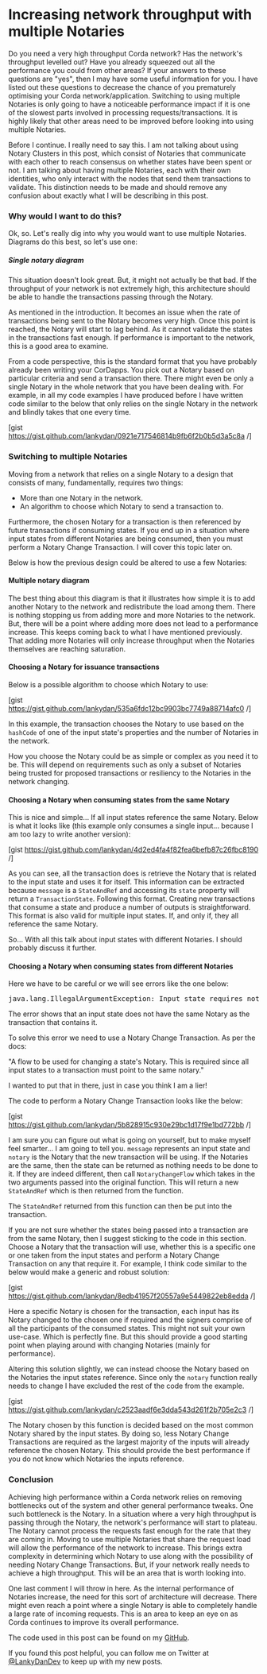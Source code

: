 # Increasing network throughput with multiple Notaries

Do you need a very high throughput Corda network? Has the network's throughput levelled out? Have you already squeezed out all the performance you could from other areas? If your answers to these questions are "yes", then I may have some useful information for you. I have listed out these questions to decrease the chance of you prematurely optimising your Corda network/application. Switching to using multiple Notaries is only going to have a noticeable performance impact if it is one of the slowest parts involved in processing requests/transactions. It is highly likely that other areas need to be improved before looking into using multiple Notaries.

Before I continue. I really need to say this. I am not talking about using Notary Clusters in this post, which consist of Notaries that communicate with each other to reach consensus on whether states have been spent or not. I am talking about having multiple Notaries, each with their own identities, who only interact with the nodes that send them transactions to validate. This distinction needs to be made and should remove any confusion about exactly what I will be describing in this post.  

### Why would I want to do this?

Ok, so. Let's really dig into why you would want to use multiple Notaries. Diagrams do this best, so let's use one:

##### Single notary diagram

This situation doesn't look great. But, it might not actually be that bad. If the throughput of your network is not extremely high, this architecture should be able to handle the transactions passing through the Notary.

As mentioned in the introduction. It becomes an issue when the rate of transactions being sent to the Notary becomes very high. Once this point is reached, the Notary will start to lag behind. As it cannot validate the states in the transactions fast enough. If performance is important to the network, this is a good area to examine.

From a code perspective, this is the standard format that you have probably already been writing your CorDapps. You pick out a Notary based on particular criteria and send a transaction there. There might even be only a single Notary in the whole network that you have been dealing with. For example, in all my code examples I have produced before I have written code similar to the below that only relies on the single Notary in the network and blindly takes that one every time.

[gist https://gist.github.com/lankydan/0921e717546814b9fb6f2b0b5d3a5c8a /]

### Switching to multiple Notaries

Moving from a network that relies on a single Notary to a design that consists of many, fundamentally, requires two things:
- More than one Notary in the network.
- An algorithm to choose which Notary to send a transaction to.

Furthermore, the chosen Notary for a transaction is then referenced by future transactions if consuming states. If you end up in a situation where input states from different Notaries are being consumed, then you must perform a Notary Change Transaction. I will cover this topic later on.

Below is how the previous design could be altered to use a few Notaries:

#### Multiple notary diagram

The best thing about this diagram is that it illustrates how simple it is to add another Notary to the network and redistribute the load among them. There is nothing stopping us from adding more and more Notaries to the network. But, there will be a point where adding more does not lead to a performance increase. This keeps coming back to what I have mentioned previously. That adding more Notaries will only increase throughput when the Notaries themselves are reaching saturation.

#### Choosing a Notary for issuance transactions

Below is a possible algorithm to choose which Notary to use:

[gist  https://gist.github.com/lankydan/535a6fdc12bc9903bc7749a88714afc0 /]

In this example, the transaction chooses the Notary to use based on the <code>hashCode</code> of one of the input state's properties and the number of Notaries in the network.

How you choose the Notary could be as simple or complex as you need it to be. This will depend on requirements such as only a subset of Notaries being trusted for proposed transactions or resiliency to the Notaries in the network changing.

#### Choosing a Notary when consuming states from the same Notary

This is nice and simple... If all input states reference the same Notary. Below is what it looks like (this example only consumes a single input... because I am too lazy to write another version):

[gist https://gist.github.com/lankydan/4d2ed4fa4f82fea6befb87c26fbc8190 /]

As you can see, all the transaction does is retrieve the Notary that is related to the input state and uses it for itself. This information can be extracted because <code>message</code> is a <code>StateAndRef</code> and accessing its <code>state</code> property will return a <code>TransactionState</code>. Following this format. Creating new transactions that consume a state and produce a number of outputs is straightforward. This format is also valid for multiple input states. If, and only if, they all reference the same Notary.

So... With all this talk about input states with different Notaries. I should probably discuss it further.

#### Choosing a Notary when consuming states from different Notaries

Here we have to be careful or we will see errors like the one below:
<pre>
java.lang.IllegalArgumentException: Input state requires notary "O=Notary-1, L=London, C=GB" which does not match the transaction notary "O=Notary-0, L=London, C=GB".
</pre>
The error shows that an input state does not have the same Notary as the transaction that contains it.

To solve this error we need to use a Notary Change Transaction. As per the docs:

"A flow to be used for changing a state's Notary. This is required since all input states to a transaction
must point to the same notary."

I wanted to put that in there, just in case you think I am a lier!

The code to perform a Notary Change Transaction looks like the below:

[gist https://gist.github.com/lankydan/5b828915c930e29bc1d17f9e1bd772bb /]

I am sure you can figure out what is going on yourself, but to make myself feel smarter... I am going to tell you. <code>message</code> represents an input state and <code>notary</code> is the Notary that the new transaction will be using. If the Notaries are the same, then the state can be returned as nothing needs to be done to it. If they are indeed different, then call <code>NotaryChangeFlow</code> which takes in the two arguments passed into the original function. This will return a new <code>StateAndRef</code> which is then returned from the function.

The <code>StateAndRef</code> returned from this function can then be put into the transaction.

If you are not sure whether the states being passed into a transaction are from the same Notary, then I suggest sticking to the code in this section. Choose a Notary that the transaction will use, whether this is a specific one or one taken from the input states and perform a Notary Change Transaction on any that require it. For example, I think code similar to the below would make a generic and robust solution:

[gist https://gist.github.com/lankydan/8edb41957f20557a9e5449822eb8edda /]

Here a specific Notary is chosen for the transaction, each input has its Notary changed to the chosen one if required and the signers comprise of all the participants of the consumed states. This might not suit your own use-case. Which is perfectly fine. But this should provide a good starting point when playing around with changing Notaries (mainly for performance).

Altering this solution slightly, we can instead choose the Notary based on the Notaries the input states reference. Since only the <code>notary</code> function really needs to change I have excluded the rest of the code from the example.

[gist https://gist.github.com/lankydan/c2523aadf6e3dda543d261f2b705e2c3 /]

The Notary chosen by this function is decided based on the most common Notary shared by the input states. By doing so, less Notary Change Transactions are required as the largest majority of the inputs will already reference the chosen Notary. This should provide the best performance if you do not know which Notaries the inputs reference.

### Conclusion

Achieving high performance within a Corda network relies on removing bottlenecks out of the system and other general performance tweaks. One such bottleneck is the Notary. In a situation where a very high throughput is passing through the Notary, the network's performance will start to plateau. The Notary cannot process the requests fast enough for the rate that they are coming in. Moving to use multiple Notaries that share the request load will allow the performance of the network to increase. This brings extra complexity in determining which Notary to use along with the possibility of needing Notary Change Transactions. But, if your network really needs to achieve a high throughput. This will be an area that is worth looking into. 

One last comment I will throw in here. As the internal performance of Notaries increase, the need for this sort of architecture will decrease. There might even reach a point where a single Notary is able to completely handle a large rate of incoming requests. This is an area to keep an eye on as Corda continues to improve its overall performance.

The code used in this post can be found on my <a href="https://github.com/lankydan/corda-multiple-notaries" target="_blank" rel="noopener">GitHub</a>.

If you found this post helpful, you can follow me on Twitter at <a href="http://www.twitter.com/LankyDanDev" target="_blank" rel="noopener">@LankyDanDev</a> to keep up with my new posts.